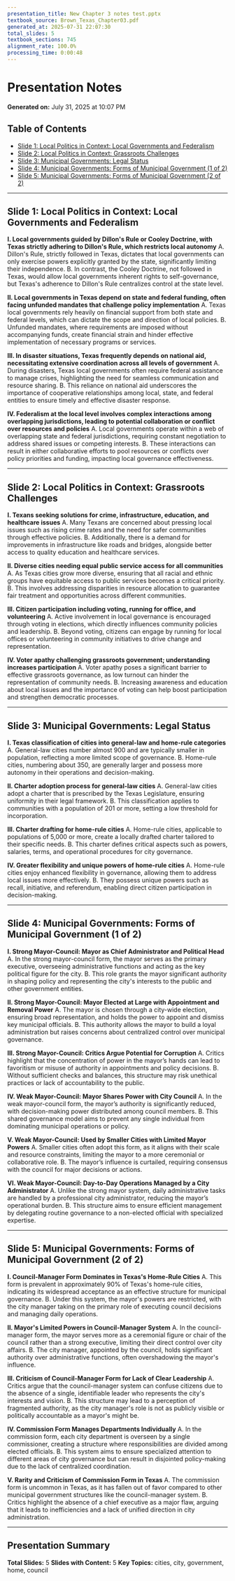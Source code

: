 ```yaml
---
presentation_title: New Chapter 3 notes test.pptx
textbook_source: Brown_Texas_Chapter03.pdf
generated_at: 2025-07-31 22:07:30
total_slides: 5
textbook_sections: 745
alignment_rate: 100.0%
processing_time: 0:00:48
---
```


# Presentation Notes
**Generated on:** July 31, 2025 at 10:07 PM

## Table of Contents
- [Slide 1: Local Politics in Context: Local Governments and Federalism](#slide-1)
- [Slide 2: Local Politics in Context: Grassroots Challenges](#slide-2)
- [Slide 3: Municipal Governments: Legal Status](#slide-3)
- [Slide 4: Municipal Governments: Forms of Municipal Government (1 of 2)](#slide-4)
- [Slide 5: Municipal Governments: Forms of Municipal Government (2 of 2)](#slide-5)

---

## Slide 1: Local Politics in Context: Local Governments and Federalism
<!-- Generated using grok-3 in 12.70s -->
**I. Local governments guided by Dillon's Rule or Cooley Doctrine, with Texas strictly adhering to Dillon's Rule, which restricts local autonomy**
  A. Dillon's Rule, strictly followed in Texas, dictates that local governments can only exercise powers explicitly granted by the state, significantly limiting their independence.
  B. In contrast, the Cooley Doctrine, not followed in Texas, would allow local governments inherent rights to self-governance, but Texas's adherence to Dillon's Rule centralizes control at the state level.

**II. Local governments in Texas depend on state and federal funding, often facing unfunded mandates that challenge policy implementation**
  A. Texas local governments rely heavily on financial support from both state and federal levels, which can dictate the scope and direction of local policies.
  B. Unfunded mandates, where requirements are imposed without accompanying funds, create financial strain and hinder effective implementation of necessary programs or services.

**III. In disaster situations, Texas frequently depends on national aid, necessitating extensive coordination across all levels of government**
  A. During disasters, Texas local governments often require federal assistance to manage crises, highlighting the need for seamless communication and resource sharing.
  B. This reliance on national aid underscores the importance of cooperative relationships among local, state, and federal entities to ensure timely and effective disaster response.

**IV. Federalism at the local level involves complex interactions among overlapping jurisdictions, leading to potential collaboration or conflict over resources and policies**
  A. Local governments operate within a web of overlapping state and federal jurisdictions, requiring constant negotiation to address shared issues or competing interests.
  B. These interactions can result in either collaborative efforts to pool resources or conflicts over policy priorities and funding, impacting local governance effectiveness.

---

## Slide 2: Local Politics in Context: Grassroots Challenges
<!-- Generated using grok-3 in 5.55s -->
**I. Texans seeking solutions for crime, infrastructure, education, and healthcare issues**
  A. Many Texans are concerned about pressing local issues such as rising crime rates and the need for safer communities through effective policies.
  B. Additionally, there is a demand for improvements in infrastructure like roads and bridges, alongside better access to quality education and healthcare services.

**II. Diverse cities needing equal public service access for all communities**
  A. As Texas cities grow more diverse, ensuring that all racial and ethnic groups have equitable access to public services becomes a critical priority.
  B. This involves addressing disparities in resource allocation to guarantee fair treatment and opportunities across different communities.

**III. Citizen participation including voting, running for office, and volunteering**
  A. Active involvement in local governance is encouraged through voting in elections, which directly influences community policies and leadership.
  B. Beyond voting, citizens can engage by running for local offices or volunteering in community initiatives to drive change and representation.

**IV. Voter apathy challenging grassroots government; understanding increases participation**
  A. Voter apathy poses a significant barrier to effective grassroots governance, as low turnout can hinder the representation of community needs.
  B. Increasing awareness and education about local issues and the importance of voting can help boost participation and strengthen democratic processes.

---

## Slide 3: Municipal Governments: Legal Status
<!-- Generated using grok-3 in 3.96s -->
**I. Texas classification of cities into general-law and home-rule categories**
  A. General-law cities number almost 900 and are typically smaller in population, reflecting a more limited scope of governance.
  B. Home-rule cities, numbering about 350, are generally larger and possess more autonomy in their operations and decision-making.

**II. Charter adoption process for general-law cities**
  A. General-law cities adopt a charter that is prescribed by the Texas Legislature, ensuring uniformity in their legal framework.
  B. This classification applies to communities with a population of 201 or more, setting a low threshold for incorporation.

**III. Charter drafting for home-rule cities**
  A. Home-rule cities, applicable to populations of 5,000 or more, create a locally drafted charter tailored to their specific needs.
  B. This charter defines critical aspects such as powers, salaries, terms, and operational procedures for city governance.

**IV. Greater flexibility and unique powers of home-rule cities**
  A. Home-rule cities enjoy enhanced flexibility in governance, allowing them to address local issues more effectively.
  B. They possess unique powers such as recall, initiative, and referendum, enabling direct citizen participation in decision-making.

---

## Slide 4: Municipal Governments: Forms of Municipal Government (1 of 2)
<!-- Generated using grok-3 in 10.39s -->
**I. Strong Mayor-Council: Mayor as Chief Administrator and Political Head**
  A. In the strong mayor-council form, the mayor serves as the primary executive, overseeing administrative functions and acting as the key political figure for the city.
  B. This role grants the mayor significant authority in shaping policy and representing the city's interests to the public and other government entities.

**II. Strong Mayor-Council: Mayor Elected at Large with Appointment and Removal Power**
  A. The mayor is chosen through a city-wide election, ensuring broad representation, and holds the power to appoint and dismiss key municipal officials.
  B. This authority allows the mayor to build a loyal administration but raises concerns about centralized control over municipal governance.

**III. Strong Mayor-Council: Critics Argue Potential for Corruption**
  A. Critics highlight that the concentration of power in the mayor’s hands can lead to favoritism or misuse of authority in appointments and policy decisions.
  B. Without sufficient checks and balances, this structure may risk unethical practices or lack of accountability to the public.

**IV. Weak Mayor-Council: Mayor Shares Power with City Council**
  A. In the weak mayor-council form, the mayor’s authority is significantly reduced, with decision-making power distributed among council members.
  B. This shared governance model aims to prevent any single individual from dominating municipal operations or policy.

**V. Weak Mayor-Council: Used by Smaller Cities with Limited Mayor Powers**
  A. Smaller cities often adopt this form, as it aligns with their scale and resource constraints, limiting the mayor to a more ceremonial or collaborative role.
  B. The mayor’s influence is curtailed, requiring consensus with the council for major decisions or actions.

**VI. Weak Mayor-Council: Day-to-Day Operations Managed by a City Administrator**
  A. Unlike the strong mayor system, daily administrative tasks are handled by a professional city administrator, reducing the mayor’s operational burden.
  B. This structure aims to ensure efficient management by delegating routine governance to a non-elected official with specialized expertise.

---

## Slide 5: Municipal Governments: Forms of Municipal Government (2 of 2)
<!-- Generated using grok-3 in 8.97s -->
**I. Council-Manager Form Dominates in Texas's Home-Rule Cities**
  A. This form is prevalent in approximately 90% of Texas's home-rule cities, indicating its widespread acceptance as an effective structure for municipal governance.
  B. Under this system, the mayor's powers are restricted, with the city manager taking on the primary role of executing council decisions and managing daily operations.

**II. Mayor's Limited Powers in Council-Manager System**
  A. In the council-manager form, the mayor serves more as a ceremonial figure or chair of the council rather than a strong executive, limiting their direct control over city affairs.
  B. The city manager, appointed by the council, holds significant authority over administrative functions, often overshadowing the mayor's influence.

**III. Criticism of Council-Manager Form for Lack of Clear Leadership**
  A. Critics argue that the council-manager system can confuse citizens due to the absence of a single, identifiable leader who represents the city's interests and vision.
  B. This structure may lead to a perception of fragmented authority, as the city manager's role is not as publicly visible or politically accountable as a mayor's might be.

**IV. Commission Form Manages Departments Individually**
  A. In the commission form, each city department is overseen by a single commissioner, creating a structure where responsibilities are divided among elected officials.
  B. This system aims to ensure specialized attention to different areas of city governance but can result in disjointed policy-making due to the lack of centralized coordination.

**V. Rarity and Criticism of Commission Form in Texas**
  A. The commission form is uncommon in Texas, as it has fallen out of favor compared to other municipal government structures like the council-manager system.
  B. Critics highlight the absence of a chief executive as a major flaw, arguing that it leads to inefficiencies and a lack of unified direction in city administration.

---

## Presentation Summary

**Total Slides:** 5
**Slides with Content:** 5
**Key Topics:** cities, city, government, home, council
